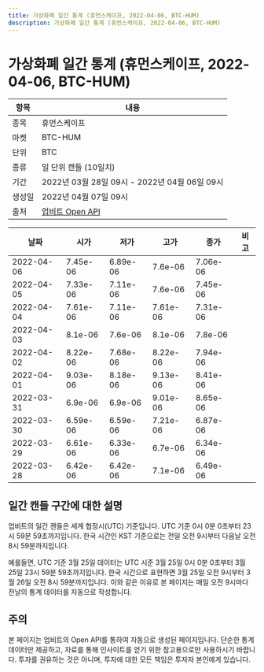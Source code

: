 ```yaml
---
title: 가상화폐 일간 통계 (휴먼스케이프, 2022-04-06, BTC-HUM)
description: 가상화폐 일간 통계 (휴먼스케이프, 2022-04-06, BTC-HUM)
---
```



가상화폐 일간 통계 (휴먼스케이프, 2022-04-06, BTC-HUM)
===

|항목|내용|
|--|--|
|종목|휴먼스케이프|
|마켓|BTC-HUM|
|단위|BTC|
|종류|일 단위 캔들 (10일치)|
|기간|2022년 03월 28일 09시 - 2022년 04월 06일 09시|
|생성일|2022년 04월 07일 09시|
|출처|[업비트 Open API](https://docs.upbit.com)|


|날짜|시가|저가|고가|종가|비고|
|--|--|--|--|--|--|
|2022-04-06|7.45e-06|6.89e-06|7.6e-06|7.06e-06|    |
|2022-04-05|7.33e-06|7.11e-06|7.6e-06|7.45e-06|    |
|2022-04-04|7.61e-06|7.11e-06|7.61e-06|7.31e-06|    |
|2022-04-03|8.1e-06|7.6e-06|8.1e-06|7.8e-06|    |
|2022-04-02|8.22e-06|7.68e-06|8.22e-06|7.94e-06|    |
|2022-04-01|9.03e-06|8.18e-06|9.13e-06|8.41e-06|    |
|2022-03-31|6.9e-06|6.9e-06|9.01e-06|8.65e-06|    |
|2022-03-30|6.59e-06|6.59e-06|7.21e-06|6.87e-06|    |
|2022-03-29|6.61e-06|6.33e-06|6.7e-06|6.34e-06|    |
|2022-03-28|6.42e-06|6.42e-06|7.1e-06|6.49e-06|    |


일간 캔들 구간에 대한 설명
---


업비트의 일간 캔들은 세계 협정시(UTC) 기준입니다. 
UTC 기준 0시 0분 0초부터 23시 59분 59초까지입니다. 
한국 시간인 KST 기준으로는 전일 오전 9시부터 다음날 오전 8시 59분까지입니다. 


예를들면, UTC 기준 3월 25일 데이터는 UTC 시준 3월 25일 0시 0분 0초부터 3월 25일 23시 59분 59초까지입니다. 
한국 시간으로 표현하면 3월 25일 오전 9시부터 3월 26일 오전 8시 59분까지입니다. 
이와 같은 이유로 본 페이지는 매일 오전 9시마다 전날의 통계 데이터를 자동으로 작성합니다. 


주의
---


본 페이지는 업비트의 Open API를 통하여 자동으로 생성된 페이지입니다. 
단순한 통계 데이터만 제공하고, 자료를 통해 인사이트를 얻기 위한 참고용으로만 사용하시기 바랍니다. 
투자를 권유하는 것은 아니며, 투자에 대한 모든 책임은 투자자 본인에게 있습니다. 

